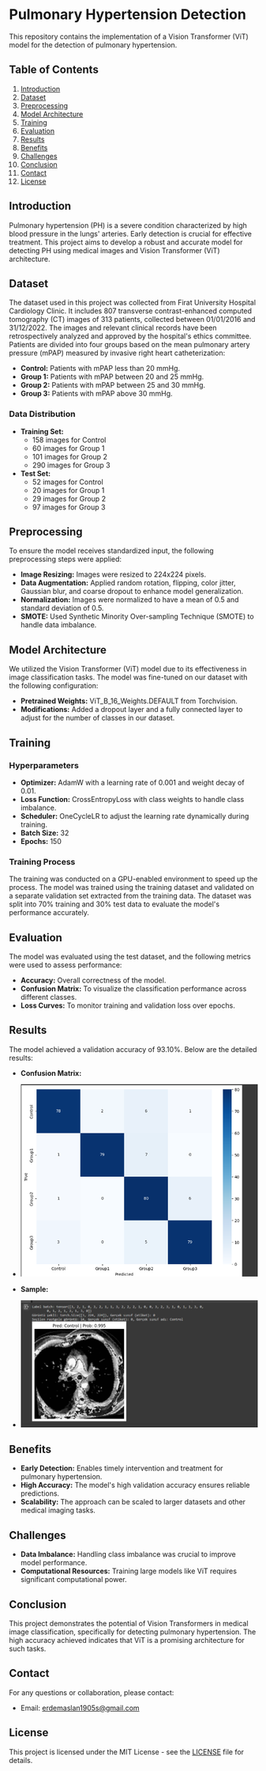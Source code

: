 # Pulmonary Hypertension Detection

This repository contains the implementation of a Vision Transformer (ViT) model for the detection of pulmonary hypertension.

## Table of Contents

1. [Introduction](#introduction)
2. [Dataset](#dataset)
3. [Preprocessing](#preprocessing)
4. [Model Architecture](#model-architecture)
5. [Training](#training)
6. [Evaluation](#evaluation)
7. [Results](#results) 
8. [Benefits](#benefits)
9. [Challenges](#challenges)
10. [Conclusion](#conclusion)
11. [Contact](#contact) 
12. [License](#license)

## Introduction

Pulmonary hypertension (PH) is a severe condition characterized by high blood pressure in the lungs' arteries. Early detection is crucial for effective treatment. This project aims to develop a robust and accurate model for detecting PH using medical images and Vision Transformer (ViT) architecture.

## Dataset

The dataset used in this project was collected from Firat University Hospital Cardiology Clinic. It includes 807 transverse contrast-enhanced computed tomography (CT) images of 313 patients, collected between 01/01/2016 and 31/12/2022. The images and relevant clinical records have been retrospectively analyzed and approved by the hospital's ethics committee. Patients are divided into four groups based on the mean pulmonary artery pressure (mPAP) measured by invasive right heart catheterization:

- **Control:** Patients with mPAP less than 20 mmHg.
- **Group 1:** Patients with mPAP between 20 and 25 mmHg.
- **Group 2:** Patients with mPAP between 25 and 30 mmHg.
- **Group 3:** Patients with mPAP above 30 mmHg.

### Data Distribution

- **Training Set:**
  - 158 images for Control
  - 60 images for Group 1
  - 101 images for Group 2
  - 290 images for Group 3
- **Test Set:**
  - 52 images for Control
  - 20 images for Group 1
  - 29 images for Group 2
  - 97 images for Group 3

## Preprocessing

To ensure the model receives standardized input, the following preprocessing steps were applied:

- **Image Resizing:** Images were resized to 224x224 pixels.
- **Data Augmentation:** Applied random rotation, flipping, color jitter, Gaussian blur, and coarse dropout to enhance model generalization.
- **Normalization:** Images were normalized to have a mean of 0.5 and standard deviation of 0.5.
- **SMOTE:** Used Synthetic Minority Over-sampling Technique (SMOTE) to handle data imbalance.

## Model Architecture

We utilized the Vision Transformer (ViT) model due to its effectiveness in image classification tasks. The model was fine-tuned on our dataset with the following configuration:

- **Pretrained Weights:** ViT_B_16_Weights.DEFAULT from Torchvision.
- **Modifications:** Added a dropout layer and a fully connected layer to adjust for the number of classes in our dataset.

## Training

### Hyperparameters

- **Optimizer:** AdamW with a learning rate of 0.001 and weight decay of 0.01.
- **Loss Function:** CrossEntropyLoss with class weights to handle class imbalance.
- **Scheduler:** OneCycleLR to adjust the learning rate dynamically during training.
- **Batch Size:** 32
- **Epochs:** 150

### Training Process

The training was conducted on a GPU-enabled environment to speed up the process. The model was trained using the training dataset and validated on a separate validation set extracted from the training data. The dataset was split into 70% training and 30% test data to evaluate the model's performance accurately.

## Evaluation

The model was evaluated using the test dataset, and the following metrics were used to assess performance:

- **Accuracy:** Overall correctness of the model.
- **Confusion Matrix:** To visualize the classification performance across different classes.
- **Loss Curves:** To monitor training and validation loss over epochs.

## Results

The model achieved a validation accuracy of 93.10%. Below are the detailed results:

- **Confusion Matrix:**

- 
  ![Confusion Matrix](Content/Confusion_Matrix.png)
- **Sample:**
- 
  ![Loss Curves](Content/Sample.png)

## Benefits

- **Early Detection:** Enables timely intervention and treatment for pulmonary hypertension.
- **High Accuracy:** The model's high validation accuracy ensures reliable predictions.
- **Scalability:** The approach can be scaled to larger datasets and other medical imaging tasks.

## Challenges

- **Data Imbalance:** Handling class imbalance was crucial to improve model performance.
- **Computational Resources:** Training large models like ViT requires significant computational power.

## Conclusion

This project demonstrates the potential of Vision Transformers in medical image classification, specifically for detecting pulmonary hypertension. The high accuracy achieved indicates that ViT is a promising architecture for such tasks.

## Contact

For any questions or collaboration, please contact:

- Email: erdemaslan1905s@gmail.com

## License

This project is licensed under the MIT License - see the [LICENSE](LICENSE) file for details.
